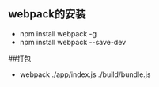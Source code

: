 ## webpack的安装
- npm install webpack -g
- npm install webpack --save-dev

##打包
- webpack ./app/index.js ./build/bundle.js
